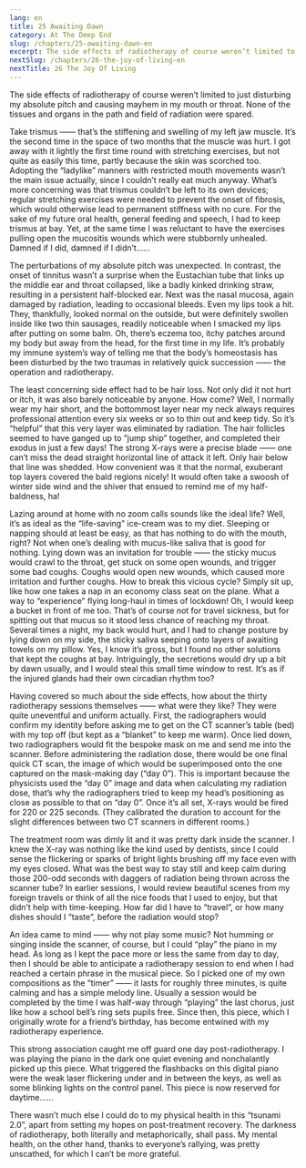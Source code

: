 ```yaml
---
lang: en
title: 25 Awaiting Dawn
category: At The Deep End
slug: /chapters/25-awaiting-dawn-en
excerpt: The side effects of radiotherapy of course weren’t limited to just disturbing my absolute pitch and causing mayhem in my mouth or throat. None of the tissues and organs in the path and field of radiation were spared.
nextSlug: /chapters/26-the-joy-of-living-en
nextTitle: 26 The Joy Of Living
---
```


The side effects of radiotherapy of course weren’t limited to just disturbing my absolute pitch and causing mayhem in my mouth or throat. None of the tissues and organs in the path and field of radiation were spared. 

Take trismus —— that’s the stiffening and swelling of my left jaw muscle. It’s the second time in the space of two months that the muscle was hurt. I got away with it lightly the first time round with stretching exercises, but not quite as easily this time, partly because the skin was scorched too. Adopting the “ladylike” manners with restricted mouth movements wasn’t the main issue actually, since I couldn’t really eat much anyway. What’s more concerning was that trismus couldn’t be left to its own devices; regular stretching exercises were needed to prevent the onset of fibrosis, which would otherwise lead to permanent stiffness with no cure. For the sake of my future oral health, general feeding and speech, I had to keep trismus at bay. Yet, at the same time I was reluctant to have the exercises pulling open the mucositis wounds which were stubbornly unhealed. Damned if I did, damned if I didn’t......

The perturbations of my absolute pitch was unexpected. In contrast, the onset of tinnitus wasn’t a surprise when the Eustachian tube that links up the middle ear and throat collapsed, like a badly kinked drinking straw, resulting in a persistent half-blocked ear. Next was the nasal mucosa, again damaged by radiation, leading to occasional bleeds. Even my lips took a hit. They, thankfully, looked normal on the outside, but were definitely swollen inside like two thin sausages, readily noticeable when I smacked my lips after putting on some balm. Oh, there’s eczema too, itchy patches around my body but away from the head, for the first time in my life. It’s probably my immune system’s way of telling me that the body’s homeostasis has been disturbed by the two traumas in relatively quick succession —— the operation and radiotherapy.

The least concerning side effect had to be hair loss. Not only did it not hurt or itch, it was also barely noticeable by anyone. How come? Well, I normally wear my hair short, and the bottommost layer near my neck always requires professional attention every six weeks or so to thin out and keep tidy. So it’s “helpful” that this very layer was eliminated by radiation. The hair follicles seemed to have ganged up to “jump ship” together, and completed their exodus in just a few days! The strong X-rays were a precise blade —— one can’t miss the dead straight horizontal line of attack it left. Only hair below that line was shedded. How convenient was it that the normal, exuberant top layers covered the bald regions nicely! It would often take a swoosh of winter side wind and the shiver that ensued to remind me of my half-baldness, ha!

Lazing around at home with no zoom calls sounds like the ideal life? Well, it’s as ideal as the “life-saving” ice-cream was to my diet. Sleeping or napping should at least be easy, as that has nothing to do with the mouth, right? Not when one’s dealing with mucus-like saliva that is good for nothing. Lying down was an invitation for trouble —— the sticky mucus would crawl to the throat, get stuck on some open wounds, and trigger some bad coughs. Coughs would open new wounds, which caused more irritation and further coughs. How to break this vicious cycle? Simply sit up, like how one takes a nap in an economy class seat on the plane. What a way to “experience” flying long-haul in times of lockdown! Oh, I would keep a bucket in front of me too. That’s of course not for travel sickness, but for spitting out that mucus so it stood less chance of reaching my throat. Several times a night, my back would hurt, and I had to change posture by lying down on my side, the sticky saliva seeping onto layers of awaiting towels on my pillow. Yes, I know it’s gross, but I found no other solutions that kept the coughs at bay. Intriguingly, the secretions would dry up a bit by dawn usually, and I would steal this small time window to rest. It’s as if the injured glands had their own circadian rhythm too?

Having covered so much about the side effects, how about the thirty radiotherapy sessions themselves —— what were they like? They were quite uneventful and uniform actually. First, the radiographers would confirm my identity before asking me to get on the CT scanner’s table (bed) with my top off (but kept as a “blanket” to keep me warm). Once lied down, two radiographers would fit the bespoke mask on me and send me into the scanner. Before administering the radiation dose, there would be one final quick CT scan, the image of which would be superimposed onto the one captured on the mask-making day (“day 0”). This is important because the physicists used the “day 0” image and data when calculating my radiation dose, that’s why the radiographers tried to keep my head’s positioning as close as possible to that on “day 0”. Once it’s all set, X-rays would be fired for 220 or 225 seconds. (They calibrated the duration to account for the slight differences between two CT scanners in different rooms.)

The treatment room was dimly lit and it was pretty dark inside the scanner. I knew the X-ray was nothing like the kind used by dentists, since I could sense the flickering or sparks of bright lights brushing off my face even with my eyes closed. What was the best way to stay still and keep calm during those 200-odd seconds with daggers of radiation being thrown across the scanner tube? In earlier sessions, I would review beautiful scenes from my foreign travels or think of all the nice foods that I used to enjoy, but that didn’t help with time-keeping. How far did I have to “travel”, or how many dishes should I “taste”, before the radiation would stop?

An idea came to mind —— why not play some music? Not humming or singing inside the scanner, of course, but I could “play” the piano in my head. As long as I kept the pace more or less the same from day to day, then I should be able to anticipate a radiotherapy session to end when I had reached a certain phrase in the musical piece. So I picked one of my own compositions as the “timer” —— it lasts for roughly three minutes, is quite calming and has a simple melody line. Usually a session would be completed by the time I was half-way through “playing” the last chorus, just like how a school bell’s ring sets pupils free. Since then, this piece, which I originally wrote for a friend’s birthday, has become entwined with my radiotherapy experience.

This strong association caught me off guard one day post-radiotherapy. I was playing the piano in the dark one quiet evening and nonchalantly picked up this piece. What triggered the flashbacks on this digital piano were the weak laser flickering under and in between the keys, as well as some blinking lights on the control panel. This piece is now reserved for daytime......

There wasn’t much else I could do to my physical health in this “tsunami 2.0”, apart from setting my hopes on post-treatment recovery. The darkness of radiotherapy, both literally and metaphorically, shall pass. My mental health, on the other hand, thanks to everyone’s rallying, was pretty unscathed, for which I can’t be more grateful.
